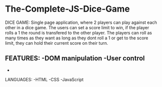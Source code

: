# The-Complete-JS-Dice-Game
DICE GAME:
Single page application, where 2 players can play against each other in a dice game. 
The users can set a score limit to win, if the player rolls a 1 the round is transfered to the other player.
The players can roll as many times as they want as long as they dont roll a 1 or get to the score limit, they can hold their current score on their turn.

FEATURES:
-DOM manipulation
-User control
-
-

LANGUAGES:
-HTML
-CSS
-JavaScript
